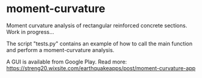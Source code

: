 # moment-curvature
Moment curvature analysis of rectangular reinforced concrete sections. Work in progress...

The script "tests.py" contains an example of how to call the main function and perform a moment-curvature analysis.

A GUI is available from Google Play.
Read more: https://streng20.wixsite.com/earthquakeapps/post/moment-curvature-app
